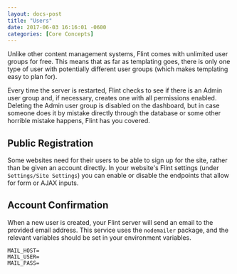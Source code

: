 ```yaml
---
layout: docs-post
title: "Users"
date: 2017-06-03 16:16:01 -0600
categories: [Core Concepts]
---
```

Unlike other content management systems, Flint comes with unlimited user groups for free. This means that as far as templating goes, there is only one type of user with potentially different user groups (which makes templating easy to plan for).

Every time the server is restarted, Flint checks to see if there is an Admin user group and, if necessary, creates one with all permissions enabled. Deleting the Admin user group is disabled on the dashboard, but in case someone does it by mistake directly through the database or some other horrible mistake happens, Flint has you covered.

## Public Registration

Some websites need for their users to be able to sign up for the site, rather than be given an account directly. In your website's Flint settings (under `Settings/Site Settings`) you can enable or disable the endpoints that allow for form or AJAX inputs.


## Account Confirmation

When a new user is created, your Flint server will send an email to the provided email address. This service uses the `nodemailer` package, and the relevant variables should be set in your environment variables.

```
MAIL_HOST=
MAIL_USER=
MAIL_PASS=
```